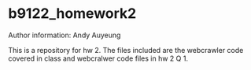 # b9122_homework2

Author information: Andy Auyeung

This is a repository for hw 2. The files included are the webcrawler code covered in class and webcralwer code files in hw 2 Q 1.
